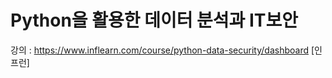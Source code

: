 # Python을 활용한 데이터 분석과 IT보안

강의 : https://www.inflearn.com/course/python-data-security/dashboard
[인프런]

